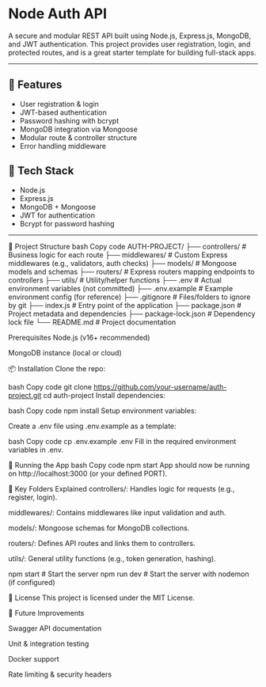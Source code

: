 # Node Auth API

A secure and modular REST API built using Node.js, Express.js, MongoDB, and JWT authentication. This project provides user registration, login, and protected routes, and is a great starter template for building full-stack apps.

---

## 🚀 Features

- User registration & login
- JWT-based authentication
- Password hashing with bcrypt
- MongoDB integration via Mongoose
- Modular route & controller structure
- Error handling middleware

## 🧰 Tech Stack

- Node.js
- Express.js
- MongoDB + Mongoose
- JWT for authentication
- Bcrypt for password hashing

---
📁 Project Structure
bash
Copy code
AUTH-PROJECT/
├── controllers/        # Business logic for each route
├── middlewares/        # Custom Express middlewares (e.g., validators, auth checks)
├── models/             # Mongoose models and schemas
├── routers/            # Express routers mapping endpoints to controllers
├── utils/              # Utility/helper functions
├── .env                # Actual environment variables (not committed)
├── .env.example        # Example environment config (for reference)
├── .gitignore          # Files/folders to ignore by git
├── index.js            # Entry point of the application
├── package.json        # Project metadata and dependencies
├── package-lock.json   # Dependency lock file
└── README.md           # Project documentation

Prerequisites
Node.js (v16+ recommended)

MongoDB instance (local or cloud)

📦 Installation
Clone the repo:

bash
Copy code
git clone https://github.com/your-username/auth-project.git
cd auth-project
Install dependencies:

bash
Copy code
npm install
Setup environment variables:

Create a .env file using .env.example as a template:

bash
Copy code
cp .env.example .env
Fill in the required environment variables in .env.

🧪 Running the App
bash
Copy code
npm start
App should now be running on http://localhost:3000 (or your defined PORT).

📁 Key Folders Explained
controllers/: Handles logic for requests (e.g., register, login).

middlewares/: Contains middlewares like input validation and auth.

models/: Mongoose schemas for MongoDB collections.

routers/: Defines API routes and links them to controllers.

utils/: General utility functions (e.g., token generation, hashing).

npm start       # Start the server
npm run dev     # Start the server with nodemon (if configured)



📌 License
This project is licensed under the MIT License.



📌 Future Improvements

Swagger API documentation

Unit & integration testing

Docker support

Rate limiting & security headers


